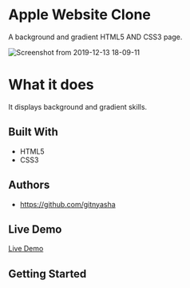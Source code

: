 # Apple Website Clone

A background and gradient HTML5 AND CSS3 page.

![Screenshot from 2019-12-13 18-09-11](https://user-images.githubusercontent.com/45620987/70814246-c219d800-1dd3-11ea-8304-32e1e003afe7.png)

# What it does

It displays background and gradient skills.

## Built With

- HTML5
- CSS3

## Authors

- https://github.com/gitnyasha

## Live Demo

[Live Demo]()

## Getting Started
